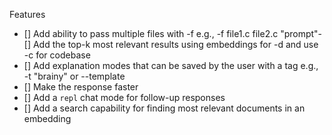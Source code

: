 Features
- [] Add ability to pass multiple files with -f e.g., -f file1.c file2.c "prompt"- [] Add the top-k most relevant results using embeddings for -d and use -c for codebase
- [] Add explanation modes that can be saved by the user with a tag e.g., -t "brainy" or --template
- [] Make the response faster
- [] Add a `repl` chat mode for follow-up responses
- [] Add a search capability for finding most relevant documents in an embedding
